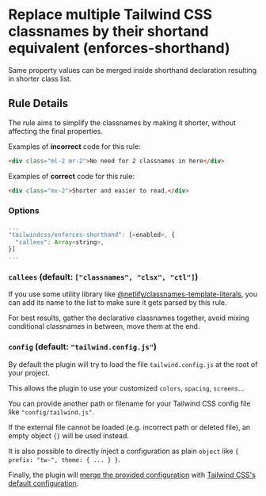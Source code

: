 # Replace multiple Tailwind CSS classnames by their shortand equivalent (enforces-shorthand)

Same property values can be merged inside shorthand declaration resulting in shorter class list.

## Rule Details

The rule aims to simplify the classnames by making it shorter, without affecting the final properties.

Examples of **incorrect** code for this rule:

```html
<div class="ml-2 mr-2">No need for 2 classnames in here</div>
```

Examples of **correct** code for this rule:

```html
<div class="mx-2">Shorter and easier to read.</div>
```

### Options

```js
...
"tailwindcss/enforces-shorthand": [<enabled>, {
  "callees": Array<string>,
}]
...
```

### `callees` (default: `["classnames", "clsx", "ctl"]`)

If you use some utility library like [@netlify/classnames-template-literals](https://github.com/netlify/classnames-template-literals), you can add its name to the list to make sure it gets parsed by this rule.

For best results, gather the declarative classnames together, avoid mixing conditional classnames in between, move them at the end.

### `config` (default: `"tailwind.config.js"`)

By default the plugin will try to load the file `tailwind.config.js` at the root of your project.

This allows the plugin to use your customized `colors`, `spacing`, `screens`...

You can provide another path or filename for your Tailwind CSS config file like `"config/tailwind.js"`.

If the external file cannot be loaded (e.g. incorrect path or deleted file), an empty object `{}` will be used instead.

It is also possible to directly inject a configuration as plain `object` like `{ prefix: "tw-", theme: { ... } }`.

Finally, the plugin will [merge the provided configuration](https://tailwindcss.com/docs/configuration#referencing-in-java-script) with [Tailwind CSS's default configuration](https://github.com/tailwindlabs/tailwindcss/blob/master/stubs/defaultConfig.stub.js).
